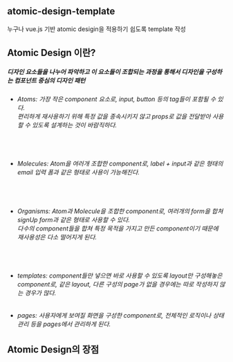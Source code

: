 ## atomic-design-template
누구나 vue.js 기반 atomic desigin을 적용하기 쉽도록 template 작성

## Atomic Design 이란?
##### 디자인 요소들을 나누어 파악하고 이 요소들이 조합되는 과정을 통해서 디자인을 구성하는 컴포넌트 중심의 디자인 패턴

  * <h6>Atoms: 가장 작은 component 요소로, input, button 등의 tag들이 포함될 수 있다. <br>
    편리하게 재사용하기 위해 특정 값을 종속시키지 않고 props로 값을 전달받아 사용할 수 있도록 설계하는 것이 바람직하다.</h6><br>
  * <h6>Molecules: Atom을 여러개 조합한 component로, label + input과 같은 형태의 email 입력 폼과 같은 형태로 사용이 가능해진다.</h6><br>
  * <h6>Organisms: Atom과 Molecule을 조합한 component로, 여러개의 form을 합쳐 signUp form과 같은 형태로 사용할 수 있다.<br>
    다수의 component들을 합쳐 특정 목적을 가지고 만든 component이기 때문에 재사용성은 다소 떨어지게 된다.</h6><br>
  * <h6>templates: component들만 넣으면 바로 사용할 수 있도록 layout만 구성해놓은 component로, 같은 layout, 다른 구성의 page가 없을 경우에는 따로 작성하지 않는 경우가 많다. </h6>
  * <h6> pages: 사용자에게 보여질 화면을 구성한 component로, 전체적인 로직이나 상태관리 등을 pages에서 관리하게 된다.</h6>


## Atomic Design의 장점
